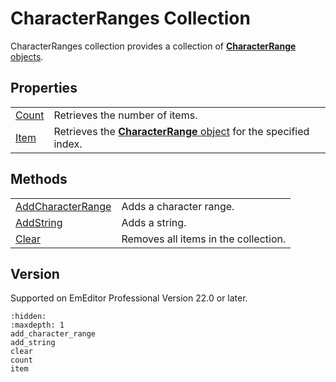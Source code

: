 # CharacterRanges Collection

CharacterRanges collection provides a collection of [**CharacterRange** objects](../character_range/index).

## Properties

|     |     |
| --- | --- |
| [Count](count) | Retrieves the number of items. |
| [Item](item) | Retrieves the [**CharacterRange** object](../character_range/index) for the specified index. |

## Methods

|     |     |
| --- | --- |
| [AddCharacterRange](add_character_range) | Adds a character range. |
| [AddString](add_string) | Adds a string. |
| [Clear](clear) | Removes all items in the collection. |

## Version

Supported on EmEditor Professional Version 22.0 or later.


```{toctree}
:hidden:
:maxdepth: 1
add_character_range
add_string
clear
count
item
```
